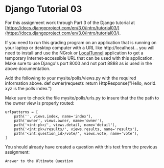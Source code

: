 # Django Tutorial 03
For this assignment work through Part 3 of the Django tutorial at [https://docs.djangoproject.com/en/3.0/intro/tutorial03/](https://docs.djangoproject.com/en/3.0/intro/tutorial03/).

If you need to run this grading program on an application that is running on your laptop or desktop computer with a URL like http://localhost... you will need to install and use the NGrok or [LocalTunnel](http://www.dj4e.com/md/) application to get a temporary Internet-accessible URL that can be used with this application. 
Make sure to use Django's port 8000 and not port 8888 as is used in the above documentation.


Add the following to your mysite/polls/views.py with the required information above.
        def owner(request):
            return HttpResponse("Hello, world. xyz is the polls index.")

Make sure to check the file mysite/polls/urls.py to insure that the the path to the owner view is properly routed:
```
urlpatterns = [
    path('', views.index, name='index'),
    path('owner', views.owner, name='owner'),
    path('<int:pk>/', views.detail, name='detail'),
    path('<int:pk>/results/', views.results, name='results'),
    path('<int:question_id>/vote/', views.vote, name='vote'),
]
```
You should already have created a question with this text from the previous assignment:

    Answer to the Ultimate Question

